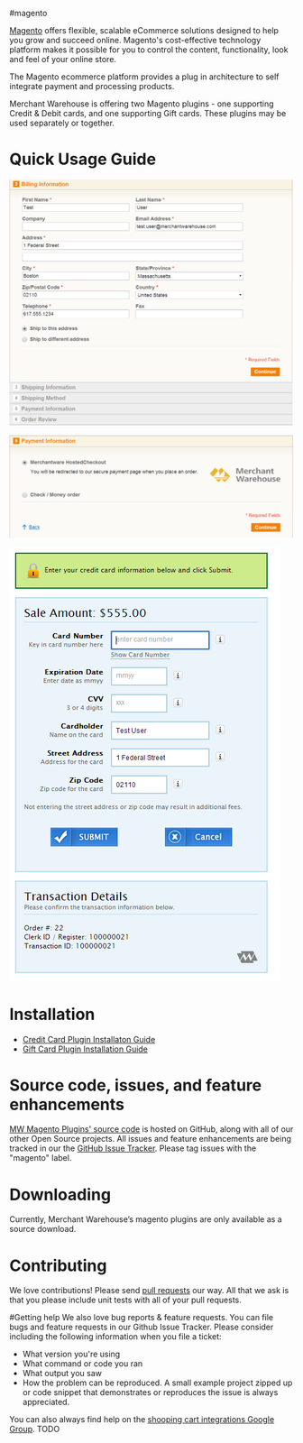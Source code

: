 #magento

[Magento](http://magento.com/) offers flexible, scalable eCommerce solutions designed to help you grow and succeed online. Magento's cost-effective technology platform makes it possible for you to control the content, functionality, look and feel of your online store.

The Magento ecommerce platform provides a plug in architecture to self integrate payment and processing products.

Merchant Warehouse is offering two Magento plugins - one supporting Credit & Debit cards, and one supporting Gift cards. These plugins may be used separately or together.

# Quick Usage Guide

![billing information](.README/BillingInformation.PNG)

![payment information](.README/PaymentInformation.PNG)

![payment details](.README/PaymentDetails.PNG)

# Installation

* [Credit Card Plugin Installaton Guide](https://github.com/merchantwarehouse/shopping-cart-integrations/wiki/Magento-Credit-Plugin-Installation-Guide)
* [Gift Card Plugin Installation Guide](https://github.com/merchantwarehouse/shopping-cart-integrations/wiki/Magento-Gift-Plugin-Installation-Guide)

# Source code, issues, and feature enhancements

[MW Magento Plugins' source code](https://github.com/merchantwarehouse/shopping-cart-integrations) is hosted on GitHub, along with all of our other Open Source projects. All issues and feature enhancements are being tracked in our the [GitHub Issue Tracker](https://github.com/merchantwarehouse/shopping-cart-integrations/issues?state=open). Please tag issues with the "magento" label.

# Downloading
Currently, Merchant Warehouse’s magento plugins are only available as a source download.

# Contributing
We love contributions! Please send [pull requests](https://help.github.com/articles/using-pull-requests) our way. All that we ask is that you please include unit tests with all of your pull requests.

#Getting help
We also love bug reports & feature requests. You can file bugs and feature requests in our Github Issue Tracker. Please consider including the following information when you file a ticket:
* What version you're using
* What command or code you ran
* What output you saw
* How the problem can be reproduced. A small example project zipped up or code snippet that demonstrates or reproduces the issue is always appreciated.

You can also always find help on the [shooping cart integrations Google Group](https://groups.google.com/forum/#!forum/stumps-project). TODO
